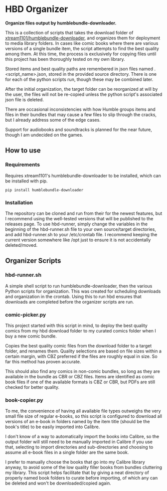 # HBD Organizer

**Organize files output by humblebundle-downloader.**

This is a collection of scripts that takes the download folder of [xtream1101/humblebundle-downloader](https://github.com/xtream1101/humblebundle-downloader), and organizes them for deployment to media library folders. In cases like comic books where there are various versions of a single bundle item, the script attempts to find the best quality among them. At this time, the process is exclusively for copying files until this project has been thoroughly tested on my own library.

Stored items and best quality paths are remembered in json files named .<script_name>.json, stored in the provided source directory. There is one for each of the python scripts run, though these may be combined later.

After the initial organization, the target folder can be reorganized at will by the user, the files will not be re-copied unless the python script's associated json file is deleted.

There are occasional inconsistencies with how Humble groups items and files in their bundles that may cause a few files to slip through the cracks, but I already address some of the edge cases.

Support for audiobooks and soundtracks is planned for the near future, though I am undecided on the games.

## How to use

### Requirements
Requires xtream1101's humblebundle-downloader to be installed, which can be installed with pip.

```pip install humblebundle-downloader```

### Installation
The repository can be cloned and run from their for the newest features, but I recommend using the well-tested versions that will be published to the releases page.
To use hbd-runner, simply change the variables in the beginning of the hbd-runner.sh file to your own source/target directories, and add hbd-runner.sh to your /etc/crontab file. I recommend keeping the current version somewhere like /opt just to ensure it is not accidentally deleted/moved.

## Organizer Scripts

### hbd-runner.sh
A simple shell script to run humblebundle-downloader, then the various Python scripts for organization. This was created for scheduling downloads and organization in the crontab. Using this to run hbd ensures that downloads are completed before the organizer scripts are run.

### comic-picker.py
This project started with this script in mind, to deploy the best quality comics from my hbd download folder to my curated comics folder when I buy a new comic bundle.

Copies the best quality comic files from the download folder to a target folder, and renames them. Quality selections are based on file sizes within a certain margin, with CBZ preferred if the files are roughly equal in size. So far this method has proven accurate.

This should also find any comics in non-comic bundles, so long as they are available in the bundle as CBR or CBZ files. Items are identified as comic book files if one of the available formats is CBZ or CBR, but PDFs are still checked for better quality.

### book-copier.py
To me, the convenience of having all available file types outweighs the very small file size of regular e-books, so this script is configured to download all versions of an e-book in folders named by the item title (should be the book's title) to be easily imported into Calibre.

I don't know of a way to automatically import the books into Calibre, so the output folder will still need to be manually imported in Calibre if you use that, selecting to import directories and sub-directories and choosing to assume all e-book files in a single folder are the same book.

I prefer to manually choose the books that go into my Calibre library anyway, to avoid some of the low quality filler books from bundles cluttering my library. This script helps facilitate that by giving a neat directory of properly named book folders to curate before importing, of which any can be deleted and won't be downloaded/copied again.

